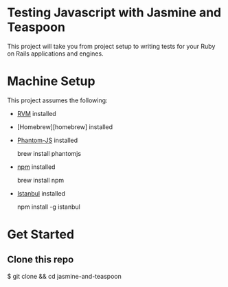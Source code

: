 # Testing Javascript with Jasmine and Teaspoon

This project will take you from project setup to writing tests for your Ruby on Rails applications and engines. 

# Machine Setup

This project assumes the following:

* [RVM][rvm] installed
* [Homebrew][homebrew] installed
* [Phantom-JS][phantom-js] installed

  brew install phantomjs

* [npm][npm] installed

  brew install npm

* [Istanbul][istanbul] installed

  npm install -g istanbul

# Get Started

## Clone this repo

  $ git clone <repo> && cd jasmine-and-teaspoon

[rvm]: https://rvm.io/rvm/install
[hombrew]: http://brew.sh/
[phantom-js]: http://phantomjs.org/download.html
[npm]: https://docs.npmjs.com/getting-started/installing-node
[istanbul]: https://github.com/gotwarlost/istanbul